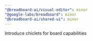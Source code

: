```yaml
---
"@breadboard-ai/visual-editor": minor
"@google-labs/breadboard": minor
"@breadboard-ai/shared-ui": minor
---
```


Introduce chiclets for board capabilities
